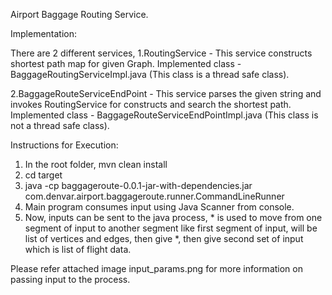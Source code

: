 Airport Baggage Routing Service.

Implementation:

There are 2 different services,
1.RoutingService - This service constructs shortest path map for given Graph.
Implemented class - BaggageRoutingServiceImpl.java (This class is a thread safe class).

2.BaggageRouteServiceEndPoint - This service parses the given string and invokes RoutingService for constructs and search the shortest path.
Implemented class - BaggageRouteServiceEndPointImpl.java (This class is not a thread safe class).

Instructions for Execution:
1. In the root folder, mvn clean install
2. cd target
3. java -cp baggageroute-0.0.1-jar-with-dependencies.jar com.denvar.airport.baggageroute.runner.CommandLineRunner
4. Main program consumes input using Java Scanner from console.
5. Now, inputs can be sent to the java process, * is used to move from one segment of input to another segment like first segment of input, will be list of vertices and edges, then give *, then give second set of input which is list of flight data. 

Please refer attached image input_params.png for more information on passing input to the process.
